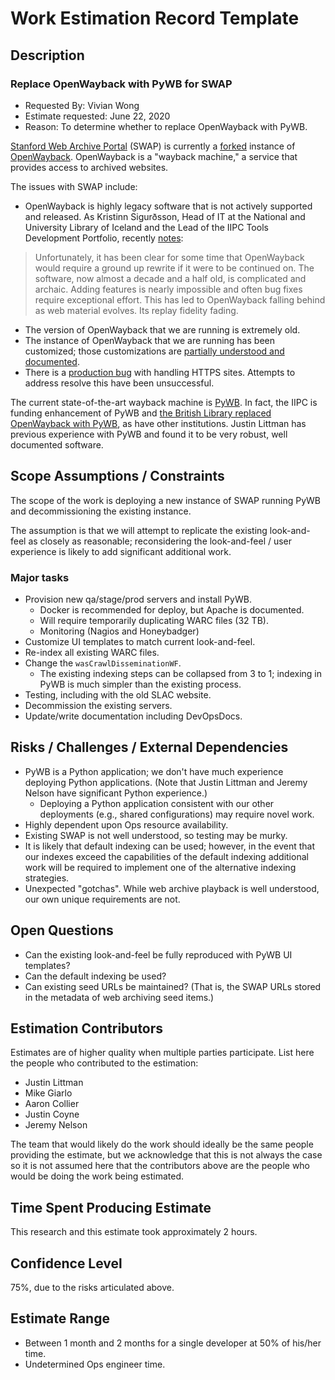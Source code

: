 # Work Estimation Record Template

## Description

### Replace OpenWayback with PyWB for SWAP

* Requested By: Vivian Wong
* Estimate requested: June 22, 2020
* Reason: To determine whether to replace OpenWayback with PyWB.

[Stanford Web Archive Portal](https://swap.stanford.edu/) (SWAP) is currently a [forked](https://github.com/sul-dlss/openwayback) instance of [OpenWayback](http://netpreserve.org/web-archiving/openwayback/). OpenWayback is a "wayback machine," a service that provides access to archived websites.

The issues with SWAP include:

* OpenWayback is highly legacy software that is not actively supported and released. As Kristinn Sigurðsson, Head of IT at the National and University Library of Iceland and the Lead of the IIPC Tools Development Portfolio, recently [notes](https://netpreserveblog.wordpress.com/tag/pywb/):

> Unfortunately, it has been clear for some time that OpenWayback would require a ground up rewrite if it were to be continued on. The software, now almost a decade and a half old, is complicated and archaic. Adding features is nearly impossible and often bug fixes require exceptional effort. This has led to OpenWayback falling behind as web material evolves. Its replay fidelity fading.

* The version of OpenWayback that we are running is extremely old.
* The instance of OpenWayback that we are running has been customized; those customizations are [partially understood and documented](https://github.com/sul-dlss/swap).
* There is a [production bug](https://github.com/sul-dlss/was_robot_suite/issues/235) with handling HTTPS sites. Attempts to address resolve this have been unsuccessful.

The current state-of-the-art wayback machine is [PyWB](https://github.com/webrecorder/pywb). In fact, the IIPC is funding enhancement of PyWB and [the British Library replaced OpenWayback with PyWB](https://blogs.bl.uk/webarchive/2018/02/a-new-playback-tool-for-the-uk-web-archive.html), as have other institutions. Justin Littman has previous experience with PyWB and found it to be very robust, well documented software.

## Scope Assumptions / Constraints

The scope of the work is deploying a new instance of SWAP running PyWB and decommissioning the existing instance.

The assumption is that we will attempt to replicate the existing look-and-feel as closely as reasonable; reconsidering the look-and-feel / user experience is likely to add significant additional work.

### Major tasks

* Provision new qa/stage/prod servers and install PyWB.
  * Docker is recommended for deploy, but Apache is documented.
  * Will require temporarily duplicating WARC files (32 TB).
  * Monitoring (Nagios and Honeybadger)
* Customize UI templates to match current look-and-feel.
* Re-index all existing WARC files.
* Change the `wasCrawlDisseminationWF`.
  * The existing indexing steps can be collapsed from 3 to 1; indexing in PyWB is much simpler than the existing process.
* Testing, including with the old SLAC website.
* Decommission the existing servers.
* Update/write documentation including DevOpsDocs.

## Risks / Challenges / External Dependencies

* PyWB is a Python application; we don't have much experience deploying Python applications. (Note that Justin Littman and Jeremy Nelson have significant Python experience.)
  * Deploying a Python application consistent with our other deployments (e.g., shared configurations) may require novel work.
* Highly dependent upon Ops resource availability.
* Existing SWAP is not well understood, so testing may be murky.
* It is likely that default indexing can be used; however, in the event that our indexes exceed the capabilities of the default indexing additional work will be required to implement one of the alternative indexing strategies.
* Unexpected "gotchas". While web archive playback is well understood, our own unique requirements are not.

## Open Questions

* Can the existing look-and-feel be fully reproduced with PyWB UI templates?
* Can the default indexing be used?
* Can existing seed URLs be maintained? (That is, the SWAP URLs stored in the metadata of web archiving seed items.)

## Estimation Contributors

Estimates are of higher quality when multiple parties participate. List here the people who contributed to the estimation:

* Justin Littman
* Mike Giarlo
* Aaron Collier
* Justin Coyne
* Jeremy Nelson

The team that would likely do the work should ideally be the same people providing the estimate, but we acknowledge that this is not always the case so it is not assumed here that the contributors above are the people who would be doing the work being estimated.

## Time Spent Producing Estimate

This research and this estimate took approximately 2 hours.

## Confidence Level

75%, due to the risks articulated above.

## Estimate Range

* Between 1 month and 2 months for a single developer at 50% of his/her time.
* Undetermined Ops engineer time.